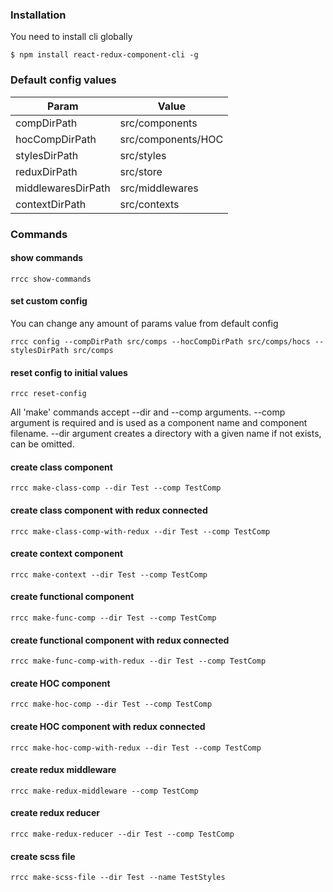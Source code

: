 ### Installation
You need to install cli globally
```
$ npm install react-redux-component-cli -g
```


### Default config values
|Param|Value|
|---|---|
|compDirPath|src/components|
|hocCompDirPath|src/components/HOC|
|stylesDirPath|src/styles|
|reduxDirPath|src/store|
|middlewaresDirPath|src/middlewares|
|contextDirPath|src/contexts|

### Commands
#### show commands
```
rrcc show-commands
```
#### set custom config
You can change any amount of params value from default config 
```
rrcc config --compDirPath src/comps --hocCompDirPath src/comps/hocs --stylesDirPath src/comps 
```

#### reset config to initial values
```
rrcc reset-config
```

All 'make' commands accept --dir and --comp arguments. --comp argument is required and is used as a component name and component filename.
--dir argument creates a directory with a given name if not exists, can be omitted.
#### create class component
```
rrcc make-class-comp --dir Test --comp TestComp
```
#### create class component with redux connected
```
rrcc make-class-comp-with-redux --dir Test --comp TestComp
```
#### create context component
```
rrcc make-context --dir Test --comp TestComp
```
#### create functional component
```
rrcc make-func-comp --dir Test --comp TestComp
```
#### create functional component with redux connected
```
rrcc make-func-comp-with-redux --dir Test --comp TestComp
```
#### create HOC component
```
rrcc make-hoc-comp --dir Test --comp TestComp
```
#### create HOC component with redux connected
```
rrcc make-hoc-comp-with-redux --dir Test --comp TestComp
```
#### create redux middleware
```
rrcc make-redux-middleware --comp TestComp
```
#### create redux reducer
```
rrcc make-redux-reducer --dir Test --comp TestComp
```
#### create scss file
```
rrcc make-scss-file --dir Test --name TestStyles
```
